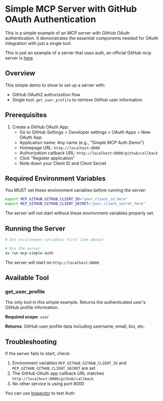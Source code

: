# Simple MCP Server with GitHub OAuth Authentication

This is a simple example of an MCP server with GitHub OAuth authentication. It demonstrates the essential components needed for OAuth integration with just a single tool.

This is just an example of a server that uses auth, an official GitHub mcp server is [here](https://github.com/github/github-mcp-server)

## Overview

This simple demo to show to set up a server with:
- GitHub OAuth2 authorization flow
- Single tool: `get_user_profile` to retrieve GitHub user information


## Prerequisites

1. Create a GitHub OAuth App:
   - Go to GitHub Settings > Developer settings > OAuth Apps > New OAuth App
   - Application name: Any name (e.g., "Simple MCP Auth Demo")
   - Homepage URL: `http://localhost:8000`
   - Authorization callback URL: `http://localhost:8000/github/callback`
   - Click "Register application"
   - Note down your Client ID and Client Secret

## Required Environment Variables

You MUST set these environment variables before running the server:

```bash
export MCP_GITHUB_GITHUB_CLIENT_ID="your_client_id_here"
export MCP_GITHUB_GITHUB_CLIENT_SECRET="your_client_secret_here"
```

The server will not start without these environment variables properly set.


## Running the Server

```bash
# Set environment variables first (see above)

# Run the server
uv run mcp-simple-auth
```

The server will start on `http://localhost:8000`.

## Available Tool

### get_user_profile

The only tool in this simple example. Returns the authenticated user's GitHub profile information.

**Required scope**: `user`

**Returns**: GitHub user profile data including username, email, bio, etc.


## Troubleshooting

If the server fails to start, check:
1. Environment variables `MCP_GITHUB_GITHUB_CLIENT_ID` and `MCP_GITHUB_GITHUB_CLIENT_SECRET` are set
2. The GitHub OAuth app callback URL matches `http://localhost:8000/github/callback`
3. No other service is using port 8000

You can use [Inspector](https://github.com/modelcontextprotocol/inspector) to test Auth